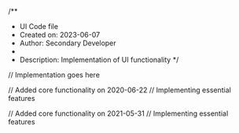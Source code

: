 /**
 * UI Code file
 * Created on: 2023-06-07
 * Author: Secondary Developer
 *
 * Description: Implementation of UI functionality
 */
 
// Implementation goes here


// Added core functionality on 2020-06-22
// Implementing essential features

// Added core functionality on 2021-05-31
// Implementing essential features
